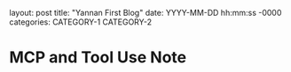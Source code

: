 layout: post
title: "Yannan First Blog"
date: YYYY-MM-DD hh:mm:ss -0000
categories: CATEGORY-1 CATEGORY-2


# MCP and Tool Use Note